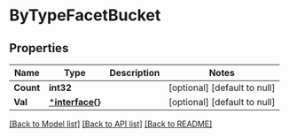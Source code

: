 # ByTypeFacetBucket

## Properties
Name | Type | Description | Notes
------------ | ------------- | ------------- | -------------
**Count** | **int32** |  | [optional] [default to null]
**Val** | [***interface{}**](interface{}.md) |  | [optional] [default to null]

[[Back to Model list]](../README.md#documentation-for-models) [[Back to API list]](../README.md#documentation-for-api-endpoints) [[Back to README]](../README.md)


